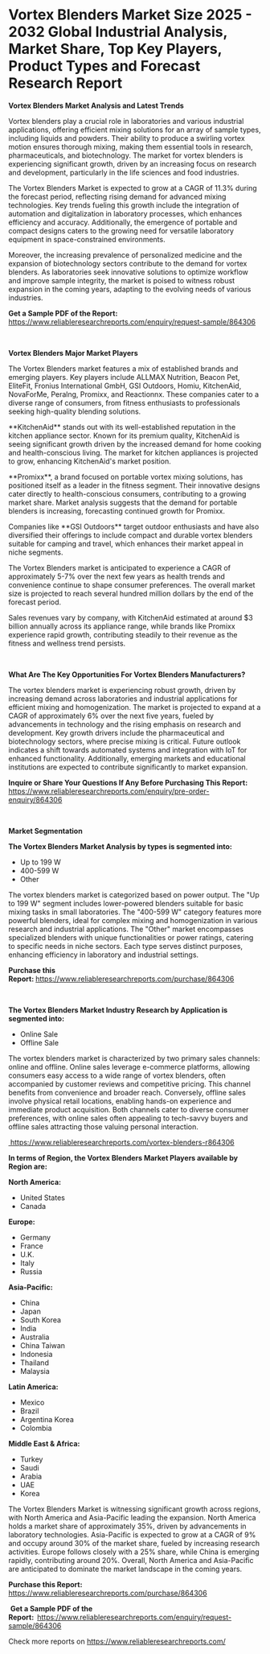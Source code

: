 <p><h1>Vortex Blenders Market Size 2025 - 2032 Global Industrial Analysis, Market Share, Top Key Players, Product Types and Forecast Research Report</h1></p><p><strong>Vortex Blenders Market Analysis and Latest Trends</strong></p>
<p><p>Vortex blenders play a crucial role in laboratories and various industrial applications, offering efficient mixing solutions for an array of sample types, including liquids and powders. Their ability to produce a swirling vortex motion ensures thorough mixing, making them essential tools in research, pharmaceuticals, and biotechnology. The market for vortex blenders is experiencing significant growth, driven by an increasing focus on research and development, particularly in the life sciences and food industries.</p><p>The Vortex Blenders Market is expected to grow at a CAGR of 11.3% during the forecast period, reflecting rising demand for advanced mixing technologies. Key trends fueling this growth include the integration of automation and digitalization in laboratory processes, which enhances efficiency and accuracy. Additionally, the emergence of portable and compact designs caters to the growing need for versatile laboratory equipment in space-constrained environments.</p><p>Moreover, the increasing prevalence of personalized medicine and the expansion of biotechnology sectors contribute to the demand for vortex blenders. As laboratories seek innovative solutions to optimize workflow and improve sample integrity, the market is poised to witness robust expansion in the coming years, adapting to the evolving needs of various industries.</p></p>
<p><strong>Get a Sample PDF of the Report:&nbsp;</strong> <a href="https://www.reliableresearchreports.com/enquiry/request-sample/864306?utm_campaign=3359&utm_medium=2&utm_source=Github&utm_content=ia&utm_term=05042025&utm_id=vortex-blenders">https://www.reliableresearchreports.com/enquiry/request-sample/864306</a></p>
<p>&nbsp;</p>
<p><strong>Vortex Blenders Major Market Players</strong></p>
<p><p>The Vortex Blenders market features a mix of established brands and emerging players. Key players include ALLMAX Nutrition, Beacon Pet, EliteFit, Fronius International GmbH, GSI Outdoors, Homiu, KitchenAid, NovaForMe, Peralng, Promixx, and Reactionnx. These companies cater to a diverse range of consumers, from fitness enthusiasts to professionals seeking high-quality blending solutions.</p><p>**KitchenAid** stands out with its well-established reputation in the kitchen appliance sector. Known for its premium quality, KitchenAid is seeing significant growth driven by the increased demand for home cooking and health-conscious living. The market for kitchen appliances is projected to grow, enhancing KitchenAid's market position.</p><p>**Promixx**, a brand focused on portable vortex mixing solutions, has positioned itself as a leader in the fitness segment. Their innovative designs cater directly to health-conscious consumers, contributing to a growing market share. Market analysis suggests that the demand for portable blenders is increasing, forecasting continued growth for Promixx.</p><p>Companies like **GSI Outdoors** target outdoor enthusiasts and have also diversified their offerings to include compact and durable vortex blenders suitable for camping and travel, which enhances their market appeal in niche segments.</p><p>The Vortex Blenders market is anticipated to experience a CAGR of approximately 5-7% over the next few years as health trends and convenience continue to shape consumer preferences. The overall market size is projected to reach several hundred million dollars by the end of the forecast period. </p><p>Sales revenues vary by company, with KitchenAid estimated at around $3 billion annually across its appliance range, while brands like Promixx experience rapid growth, contributing steadily to their revenue as the fitness and wellness trend persists.</p></p>
<p>&nbsp;</p>
<p><strong>What Are The Key Opportunities For Vortex Blenders Manufacturers?</strong></p>
<p><p>The vortex blenders market is experiencing robust growth, driven by increasing demand across laboratories and industrial applications for efficient mixing and homogenization. The market is projected to expand at a CAGR of approximately 6% over the next five years, fueled by advancements in technology and the rising emphasis on research and development. Key growth drivers include the pharmaceutical and biotechnology sectors, where precise mixing is critical. Future outlook indicates a shift towards automated systems and integration with IoT for enhanced functionality. Additionally, emerging markets and educational institutions are expected to contribute significantly to market expansion.</p></p>
<p><strong>Inquire or Share Your Questions If Any Before Purchasing This Report:</strong> <a href="https://www.reliableresearchreports.com/enquiry/pre-order-enquiry/864306?utm_campaign=3359&utm_medium=2&utm_source=Github&utm_content=ia&utm_term=05042025&utm_id=vortex-blenders">https://www.reliableresearchreports.com/enquiry/pre-order-enquiry/864306</a></p>
<p>&nbsp;</p>
<p><strong>Market Segmentation</strong></p>
<p><strong>The Vortex Blenders Market Analysis by types is segmented into:</strong></p>
<p><ul><li>Up to 199 W</li><li>400-599 W</li><li>Other</li></ul></p>
<p><p>The vortex blenders market is categorized based on power output. The "Up to 199 W" segment includes lower-powered blenders suitable for basic mixing tasks in small laboratories. The "400-599 W" category features more powerful blenders, ideal for complex mixing and homogenization in various research and industrial applications. The "Other" market encompasses specialized blenders with unique functionalities or power ratings, catering to specific needs in niche sectors. Each type serves distinct purposes, enhancing efficiency in laboratory and industrial settings.</p></p>
<p><strong>Purchase this Report:&nbsp;</strong><a href="https://www.reliableresearchreports.com/purchase/864306?utm_campaign=3359&utm_medium=2&utm_source=Github&utm_content=ia&utm_term=05042025&utm_id=vortex-blenders">https://www.reliableresearchreports.com/purchase/864306</a></p>
<p>&nbsp;</p>
<p><strong>The Vortex Blenders Market Industry Research by Application is segmented into:</strong></p>
<p><ul><li>Online Sale</li><li>Offline Sale</li></ul></p>
<p><p>The vortex blenders market is characterized by two primary sales channels: online and offline. Online sales leverage e-commerce platforms, allowing consumers easy access to a wide range of vortex blenders, often accompanied by customer reviews and competitive pricing. This channel benefits from convenience and broader reach. Conversely, offline sales involve physical retail locations, enabling hands-on experience and immediate product acquisition. Both channels cater to diverse consumer preferences, with online sales often appealing to tech-savvy buyers and offline sales attracting those valuing personal interaction.</p></p>
<p><a href="https://www.reliableresearchreports.com/vortex-blenders-r864306?utm_campaign=3359&utm_medium=2&utm_source=Github&utm_content=ia&utm_term=05042025&utm_id=vortex-blenders">&nbsp;https://www.reliableresearchreports.com/vortex-blenders-r864306</a></p>
<p><strong>In terms of Region, the Vortex Blenders Market Players available by Region are:</strong></p>
<p>
    <p> <strong> North America: </strong>
        <ul>
            <li>United States</li>
            <li>Canada</li>
        </ul>
        </p> 
    <p> <strong> Europe: </strong>
        <ul>
            <li>Germany</li>
            <li>France</li>
            <li>U.K.</li>
            <li>Italy</li>
            <li>Russia</li>
        </ul>
        </p> 
    <p> <strong> Asia-Pacific: </strong>
        <ul>
            <li>China</li>
            <li>Japan</li>
            <li>South Korea</li>
            <li>India</li>
            <li>Australia</li>
            <li>China Taiwan</li>
            <li>Indonesia</li>
            <li>Thailand</li>
            <li>Malaysia</li>
        </ul>
        </p> 
    <p> <strong> Latin America: </strong>
        <ul>
            <li>Mexico</li>
            <li>Brazil</li>
            <li>Argentina Korea</li>
            <li>Colombia</li>
        </ul>
        </p> 
    <p> <strong> Middle East & Africa: </strong>
        <ul>
            <li>Turkey</li>
            <li>Saudi</li>
            <li>Arabia</li>
            <li>UAE</li>
            <li>Korea</li>
        </ul>
    </p>
    </p>
<p><p>The Vortex Blenders Market is witnessing significant growth across regions, with North America and Asia-Pacific leading the expansion. North America holds a market share of approximately 35%, driven by advancements in laboratory technologies. Asia-Pacific is expected to grow at a CAGR of 9% and occupy around 30% of the market share, fueled by increasing research activities. Europe follows closely with a 25% share, while China is emerging rapidly, contributing around 20%. Overall, North America and Asia-Pacific are anticipated to dominate the market landscape in the coming years.</p></p>
<p><strong>Purchase this Report: </strong><a href="https://www.reliableresearchreports.com/purchase/864306?utm_campaign=3359&utm_medium=2&utm_source=Github&utm_content=ia&utm_term=05042025&utm_id=vortex-blenders">https://www.reliableresearchreports.com/purchase/864306</a></p>
<p>&nbsp;<strong>Get a Sample PDF of the Report:&nbsp;&nbsp;</strong><a href="https://www.reliableresearchreports.com/enquiry/request-sample/864306?utm_campaign=3359&utm_medium=2&utm_source=Github&utm_content=ia&utm_term=05042025&utm_id=vortex-blenders">https://www.reliableresearchreports.com/enquiry/request-sample/864306</a></p>
<p><strong></strong></p>
<p>Check more reports on <a href="https://www.reliableresearchreports.com/?utm_campaign=3359&utm_medium=2&utm_source=Github&utm_content=ia&utm_term=05042025&utm_id=vortex-blenders">https://www.reliableresearchreports.com/</a></p>